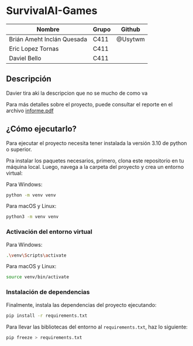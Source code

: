 # SurvivalAI-Games

| Nombre                     | Grupo | Github  |
| -------------------------- | ----- | ------- |
| Brián Ameht Inclán Quesada | C411  | @Usytwm |
| Eric Lopez Tornas          | C411  |         |
| Daviel Bello               | C411  |         |

## Descripción

Davier tira aki la descripcion que no se mucho de como va

Para más detalles sobre el proyecto, puede consultar el reporte en el archivo [informe.pdf](https://github.com/Usytwm/SurvivalAI-Games/blob/main/docs/informe.pdf)

## ¿Cómo ejecutarlo?

Para ejecutar el proyecto necesita tener instalada la versión 3.10 de python o superior.

Pra instalar los paquetes necesarios, primero, clona este repositorio en tu máquina local. Luego, navega a la carpeta del proyecto y crea un entorno virtual:

Para Windows:

```bash
python -m venv venv
```

Para macOS y Linux:

```bash
python3 -m venv venv
```

### Activación del entorno virtual

Para Windows:

```bash
.\venv\Scripts\activate
```

Para macOS y Linux:

```bash
source venv/bin/activate
```

### Instalación de dependencias

Finalmente, instala las dependencias del proyecto ejecutando:

```bash
pip install -r requirements.txt
```

Para llevar las bibliotecas del entorno al `requirements.txt`, haz lo siguiente:

```bash
pip freeze > requirements.txt
```
